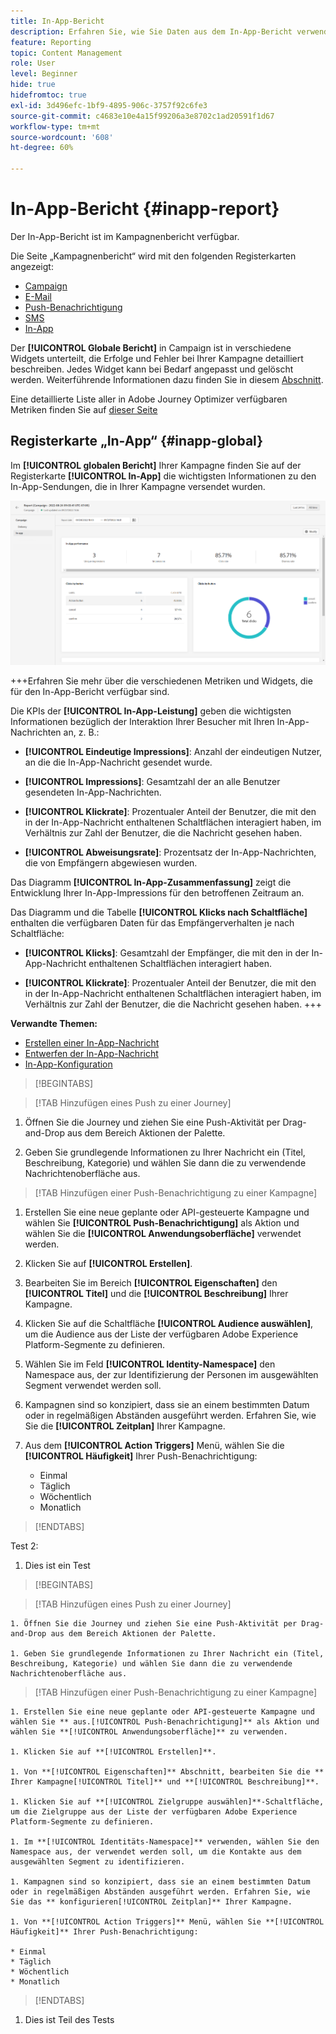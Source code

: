 ```yaml
---
title: In-App-Bericht
description: Erfahren Sie, wie Sie Daten aus dem In-App-Bericht verwenden
feature: Reporting
topic: Content Management
role: User
level: Beginner
hide: true
hidefromtoc: true
exl-id: 3d496efc-1bf9-4895-906c-3757f92c6fe3
source-git-commit: c4683e10e4a15f99206a3e8702c1ad20591f1d67
workflow-type: tm+mt
source-wordcount: '608'
ht-degree: 60%

---
```


# In-App-Bericht {#inapp-report}

Der In-App-Bericht ist im Kampagnenbericht verfügbar.

Die Seite „Kampagnenbericht“ wird mit den folgenden Registerkarten angezeigt:

* [Campaign](../reports/campaign-global-report.md#campaign-live)
* [E-Mail](../reports/campaign-global-report.md#email-live)
* [Push-Benachrichtigung](../reports/campaign-global-report.md#push-live)
* [SMS](../reports/campaign-global-report.md#sms-live)
* [In-App](#in-app-global)

Der **[!UICONTROL Globale Bericht]** in Campaign ist in verschiedene Widgets unterteilt, die Erfolge und Fehler bei Ihrer Kampagne detailliert beschreiben. Jedes Widget kann bei Bedarf angepasst und gelöscht werden. Weiterführende Informationen dazu finden Sie in diesem [Abschnitt](../reports/global-report.md#modify-dashboard).

Eine detaillierte Liste aller in Adobe Journey Optimizer verfügbaren Metriken finden Sie auf [dieser Seite](../reports/global-report.md#list-of-components-global.md)

## Registerkarte „In-App“ {#inapp-global}

Im **[!UICONTROL globalen Bericht]** Ihrer Kampagne finden Sie auf der Registerkarte **[!UICONTROL In-App]** die wichtigsten Informationen zu den In-App-Sendungen, die in Ihrer Kampagne versendet wurden.

![](assets/campaign_report_global_6.png)

+++Erfahren Sie mehr über die verschiedenen Metriken und Widgets, die für den In-App-Bericht verfügbar sind.

Die KPIs der **[!UICONTROL In-App-Leistung]** geben die wichtigsten Informationen bezüglich der Interaktion Ihrer Besucher mit Ihren In-App-Nachrichten an, z. B.:

* **[!UICONTROL Eindeutige Impressions]**: Anzahl der eindeutigen Nutzer, an die die In-App-Nachricht gesendet wurde.

* **[!UICONTROL Impressions]**: Gesamtzahl der an alle Benutzer gesendeten In-App-Nachrichten.

* **[!UICONTROL Klickrate]**: Prozentualer Anteil der Benutzer, die mit den in der In-App-Nachricht enthaltenen Schaltflächen interagiert haben, im Verhältnis zur Zahl der Benutzer, die die Nachricht gesehen haben.

* **[!UICONTROL Abweisungsrate]**: Prozentsatz der In-App-Nachrichten, die von Empfängern abgewiesen wurden.

Das Diagramm **[!UICONTROL In-App-Zusammenfassung]** zeigt die Entwicklung Ihrer In-App-Impressions für den betroffenen Zeitraum an.

Das Diagramm und die Tabelle **[!UICONTROL Klicks nach Schaltfläche]** enthalten die verfügbaren Daten für das Empfängerverhalten je nach Schaltfläche:

* **[!UICONTROL Klicks]**: Gesamtzahl der Empfänger, die mit den in der In-App-Nachricht enthaltenen Schaltflächen interagiert haben.

* **[!UICONTROL Klickrate]**: Prozentualer Anteil der Benutzer, die mit den in der In-App-Nachricht enthaltenen Schaltflächen interagiert haben, im Verhältnis zur Zahl der Benutzer, die die Nachricht gesehen haben.
+++

**Verwandte Themen:**

* [Erstellen einer In-App-Nachricht](../in-app/create-in-app.md)
* [Entwerfen der In-App-Nachricht](../in-app/design-in-app.md)
* [In-App-Konfiguration](../in-app/inapp-configuration.md)


>[!BEGINTABS]

>[!TAB Hinzufügen eines Push zu einer Journey]

1. Öffnen Sie die Journey und ziehen Sie eine Push-Aktivität per Drag-and-Drop aus dem Bereich Aktionen der Palette.

1. Geben Sie grundlegende Informationen zu Ihrer Nachricht ein (Titel, Beschreibung, Kategorie) und wählen Sie dann die zu verwendende Nachrichtenoberfläche aus.

>[!TAB Hinzufügen einer Push-Benachrichtigung zu einer Kampagne]

1. Erstellen Sie eine neue geplante oder API-gesteuerte Kampagne und wählen Sie **[!UICONTROL Push-Benachrichtigung]** als Aktion und wählen Sie die **[!UICONTROL Anwendungsoberfläche]** verwendet werden.

1. Klicken Sie auf **[!UICONTROL Erstellen]**.

1. Bearbeiten Sie im Bereich **[!UICONTROL Eigenschaften]** den **[!UICONTROL Titel]** und die **[!UICONTROL Beschreibung]** Ihrer Kampagne.

1. Klicken Sie auf die Schaltfläche **[!UICONTROL Audience auswählen]**, um die Audience aus der Liste der verfügbaren Adobe Experience Platform-Segmente zu definieren.

1. Wählen Sie im Feld **[!UICONTROL Identity-Namespace]** den Namespace aus, der zur Identifizierung der Personen im ausgewählten Segment verwendet werden soll.

1. Kampagnen sind so konzipiert, dass sie an einem bestimmten Datum oder in regelmäßigen Abständen ausgeführt werden. Erfahren Sie, wie Sie die **[!UICONTROL Zeitplan]** Ihrer Kampagne.

1. Aus dem **[!UICONTROL Action Triggers]** Menü, wählen Sie die **[!UICONTROL Häufigkeit]** Ihrer Push-Benachrichtigung:

   * Einmal
   * Täglich
   * Wöchentlich
   * Monatlich

>[!ENDTABS]

Test 2:

1. Dies ist ein Test

>[!BEGINTABS]

>[!TAB Hinzufügen eines Push zu einer Journey]

    1. Öffnen Sie die Journey und ziehen Sie eine Push-Aktivität per Drag-and-Drop aus dem Bereich Aktionen der Palette.
    
    1. Geben Sie grundlegende Informationen zu Ihrer Nachricht ein (Titel, Beschreibung, Kategorie) und wählen Sie dann die zu verwendende Nachrichtenoberfläche aus.

>[!TAB Hinzufügen einer Push-Benachrichtigung zu einer Kampagne]

    1. Erstellen Sie eine neue geplante oder API-gesteuerte Kampagne und wählen Sie ** aus.[!UICONTROL Push-Benachrichtigung]** als Aktion und wählen Sie **[!UICONTROL Anwendungsoberfläche]** zu verwenden.
    
    1. Klicken Sie auf **[!UICONTROL Erstellen]**.
    
    1. Von **[!UICONTROL Eigenschaften]** Abschnitt, bearbeiten Sie die ** Ihrer Kampagne[!UICONTROL Titel]** und **[!UICONTROL Beschreibung]**.
    
    1. Klicken Sie auf **[!UICONTROL Zielgruppe auswählen]**-Schaltfläche, um die Zielgruppe aus der Liste der verfügbaren Adobe Experience Platform-Segmente zu definieren.
    
    1. Im **[!UICONTROL Identitäts-Namespace]** verwenden, wählen Sie den Namespace aus, der verwendet werden soll, um die Kontakte aus dem ausgewählten Segment zu identifizieren.
    
    1. Kampagnen sind so konzipiert, dass sie an einem bestimmten Datum oder in regelmäßigen Abständen ausgeführt werden. Erfahren Sie, wie Sie das ** konfigurieren[!UICONTROL Zeitplan]** Ihrer Kampagne.
    
    1. Von **[!UICONTROL Action Triggers]** Menü, wählen Sie **[!UICONTROL Häufigkeit]** Ihrer Push-Benachrichtigung:
    
    * Einmal
    * Täglich
    * Wöchentlich
    * Monatlich

>[!ENDTABS]

1. Dies ist Teil des Tests

